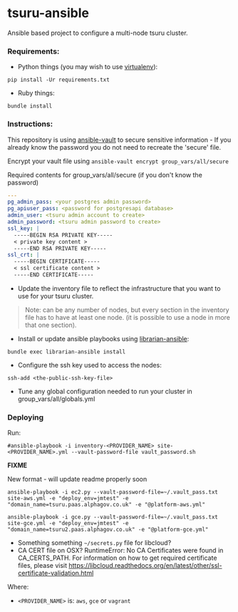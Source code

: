 # tsuru-ansible

Ansible based project to configure a multi-node tsuru cluster.

### Requirements:

* Python things (you may wish to use [virtualenv](https://virtualenv.pypa.io/en/latest/)):
```
pip install -Ur requirements.txt
```
* Ruby things:
```
bundle install
```

### Instructions:

This repository is using [ansible-vault](https://docs.ansible.com/playbooks_vault.html) to secure sensitive information - If you already know the password you do not need to recreate the 'secure' file.

Encrypt your vault file using `ansible-vault encrypt group_vars/all/secure`

Required contents for group_vars/all/secure (if you don't know the password)

```yaml
---
pg_admin_pass: <your postgres admin password>
pg_apiuser_pass: <password for postgresapi database>
admin_user: <tsuru admin account to create>
admin_password: <tsuru admin password to create>
ssl_key: |
  -----BEGIN RSA PRIVATE KEY-----
  < private key content >
  -----END RSA PRIVATE KEY-----
ssl_crt: |
  -----BEGIN CERTIFICATE-----
  < ssl certificate content >
  -----END CERTIFICATE-----
```

* Update the inventory file to reflect the infrastructure that you want to use for your tsuru cluster.

> Note: can be any number of nodes, but every section in the inventory file has to have at least one node.
> (it is possible to use a node in more that one section).

* Install or update ansible playbooks using [librarian-ansible](https://github.com/bcoe/librarian-ansible):
```
bundle exec librarian-ansible install
```

* Configure the ssh key used to access the nodes:
```{r, engine='bash'}
ssh-add <the-public-ssh-key-file>
```
* Tune any global configuration needed to run your cluster in group_vars/all/globals.yml

### Deploying

Run:
```{r, engine='bash'}
#ansible-playbook -i inventory-<PROVIDER_NAME> site-<PROVIDER_NAME>.yml --vault-password-file vault_password.sh
```

**FIXME**

New format - will update readme properly soon
```
ansible-playbook -i ec2.py --vault-password-file=~/.vault_pass.txt site-aws.yml -e "deploy_env=jmtest" -e "domain_name=tsuru.paas.alphagov.co.uk" -e "@platform-aws.yml"

ansible-playbook -i gce.py --vault-password-file=~/.vault_pass.txt site-gce.yml -e "deploy_env=jmtest" -e "domain_name=tsuru2.paas.alphagov.co.uk" -e "@platform-gce.yml"
```

- Something something `~/secrets.py` file for libcloud?
- CA CERT file on OSX?
    RuntimeError: No CA Certificates were found in CA_CERTS_PATH. For information on how to get required certificate files, please visit https://libcloud.readthedocs.org/en/latest/other/ssl-certificate-validation.html

Where:
  - `<PROVIDER_NAME>` is: `aws`, `gce` or `vagrant`
